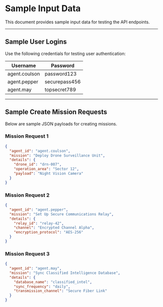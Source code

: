 # Sample Input Data

This document provides sample input data for testing the API endpoints.

---

## Sample User Logins

Use the following credentials for testing user authentication:

| Username       | Password       |
|----------------|----------------|
| agent.coulson  | password123    |
| agent.pepper   | securepass456  |
| agent.may      | topsecret789   |

---

## Sample Create Mission Requests

Below are sample JSON payloads for creating missions.

### Mission Request 1

```json
{
  "agent_id": "agent.coulson",
  "mission": "Deploy Drone Surveillance Unit",
  "details": {
    "drone_id": "drn-007",
    "operation_area": "Sector 12",
    "payload": "Night Vision Camera"
  }
}
```
### Mission Request 2

```json
{
  "agent_id": "agent.pepper",
  "mission": "Set Up Secure Communications Relay",
  "details": {
    "relay_id": "relay-42",
    "channel": "Encrypted Channel Alpha",
    "encryption_protocol": "AES-256"
  }
}
```
### Mission Request 3

```json
{
  "agent_id": "agent.may",
  "mission": "Sync Classified Intelligence Database",
  "details": {
    "database_name": "classified_intel",
    "sync_frequency": "daily",
    "transmission_channel": "Secure Fiber Link"
  }
}
```
